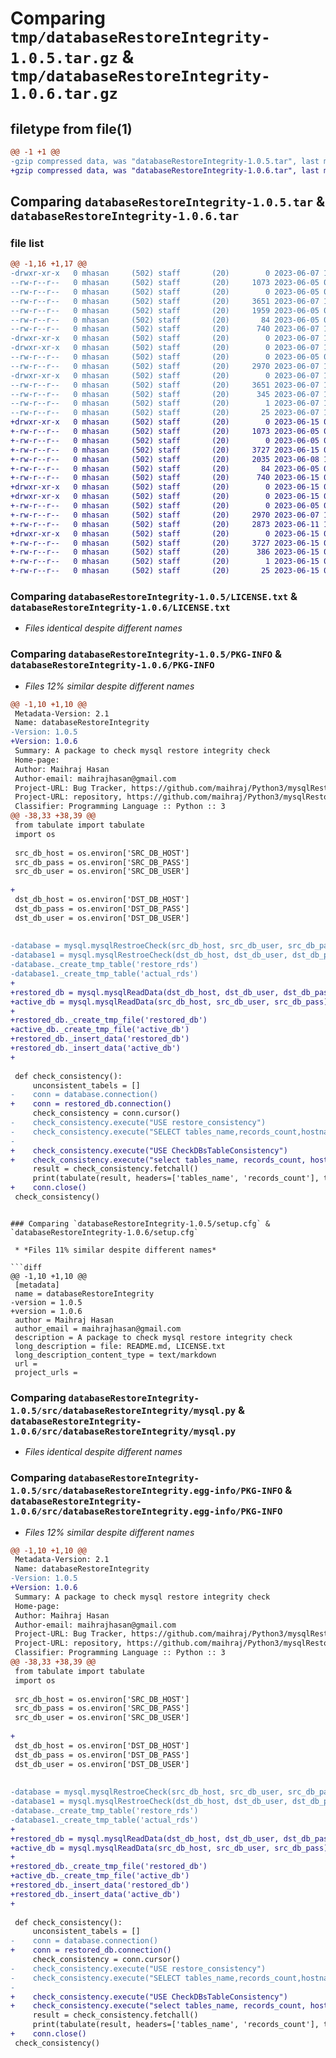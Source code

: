 # Comparing `tmp/databaseRestoreIntegrity-1.0.5.tar.gz` & `tmp/databaseRestoreIntegrity-1.0.6.tar.gz`

## filetype from file(1)

```diff
@@ -1 +1 @@
-gzip compressed data, was "databaseRestoreIntegrity-1.0.5.tar", last modified: Wed Jun  7 15:03:06 2023, max compression
+gzip compressed data, was "databaseRestoreIntegrity-1.0.6.tar", last modified: Thu Jun 15 09:06:19 2023, max compression
```

## Comparing `databaseRestoreIntegrity-1.0.5.tar` & `databaseRestoreIntegrity-1.0.6.tar`

### file list

```diff
@@ -1,16 +1,17 @@
-drwxr-xr-x   0 mhasan     (502) staff       (20)        0 2023-06-07 15:03:06.273056 databaseRestoreIntegrity-1.0.5/
--rw-r--r--   0 mhasan     (502) staff       (20)     1073 2023-06-05 06:11:00.000000 databaseRestoreIntegrity-1.0.5/LICENSE.txt
--rw-r--r--   0 mhasan     (502) staff       (20)        0 2023-06-05 06:11:00.000000 databaseRestoreIntegrity-1.0.5/MANIFEST.in
--rw-r--r--   0 mhasan     (502) staff       (20)     3651 2023-06-07 15:03:06.273154 databaseRestoreIntegrity-1.0.5/PKG-INFO
--rw-r--r--   0 mhasan     (502) staff       (20)     1959 2023-06-05 09:52:54.000000 databaseRestoreIntegrity-1.0.5/README.md
--rw-r--r--   0 mhasan     (502) staff       (20)       84 2023-06-05 06:11:00.000000 databaseRestoreIntegrity-1.0.5/pyproject.toml
--rw-r--r--   0 mhasan     (502) staff       (20)      740 2023-06-07 15:03:06.278064 databaseRestoreIntegrity-1.0.5/setup.cfg
-drwxr-xr-x   0 mhasan     (502) staff       (20)        0 2023-06-07 15:03:06.263358 databaseRestoreIntegrity-1.0.5/src/
-drwxr-xr-x   0 mhasan     (502) staff       (20)        0 2023-06-07 15:03:06.266918 databaseRestoreIntegrity-1.0.5/src/databaseRestoreIntegrity/
--rw-r--r--   0 mhasan     (502) staff       (20)        0 2023-06-05 06:11:00.000000 databaseRestoreIntegrity-1.0.5/src/databaseRestoreIntegrity/__init__.py
--rw-r--r--   0 mhasan     (502) staff       (20)     2970 2023-06-07 12:36:19.000000 databaseRestoreIntegrity-1.0.5/src/databaseRestoreIntegrity/mysql.py
-drwxr-xr-x   0 mhasan     (502) staff       (20)        0 2023-06-07 15:03:06.272654 databaseRestoreIntegrity-1.0.5/src/databaseRestoreIntegrity.egg-info/
--rw-r--r--   0 mhasan     (502) staff       (20)     3651 2023-06-07 15:03:06.000000 databaseRestoreIntegrity-1.0.5/src/databaseRestoreIntegrity.egg-info/PKG-INFO
--rw-r--r--   0 mhasan     (502) staff       (20)      345 2023-06-07 15:03:06.000000 databaseRestoreIntegrity-1.0.5/src/databaseRestoreIntegrity.egg-info/SOURCES.txt
--rw-r--r--   0 mhasan     (502) staff       (20)        1 2023-06-07 15:03:06.000000 databaseRestoreIntegrity-1.0.5/src/databaseRestoreIntegrity.egg-info/dependency_links.txt
--rw-r--r--   0 mhasan     (502) staff       (20)       25 2023-06-07 15:03:06.000000 databaseRestoreIntegrity-1.0.5/src/databaseRestoreIntegrity.egg-info/top_level.txt
+drwxr-xr-x   0 mhasan     (502) staff       (20)        0 2023-06-15 09:06:19.615181 databaseRestoreIntegrity-1.0.6/
+-rw-r--r--   0 mhasan     (502) staff       (20)     1073 2023-06-05 06:11:00.000000 databaseRestoreIntegrity-1.0.6/LICENSE.txt
+-rw-r--r--   0 mhasan     (502) staff       (20)        0 2023-06-05 06:11:00.000000 databaseRestoreIntegrity-1.0.6/MANIFEST.in
+-rw-r--r--   0 mhasan     (502) staff       (20)     3727 2023-06-15 09:06:19.615285 databaseRestoreIntegrity-1.0.6/PKG-INFO
+-rw-r--r--   0 mhasan     (502) staff       (20)     2035 2023-06-08 12:12:36.000000 databaseRestoreIntegrity-1.0.6/README.md
+-rw-r--r--   0 mhasan     (502) staff       (20)       84 2023-06-05 06:11:00.000000 databaseRestoreIntegrity-1.0.6/pyproject.toml
+-rw-r--r--   0 mhasan     (502) staff       (20)      740 2023-06-15 09:06:19.622489 databaseRestoreIntegrity-1.0.6/setup.cfg
+drwxr-xr-x   0 mhasan     (502) staff       (20)        0 2023-06-15 09:06:19.605893 databaseRestoreIntegrity-1.0.6/src/
+drwxr-xr-x   0 mhasan     (502) staff       (20)        0 2023-06-15 09:06:19.609875 databaseRestoreIntegrity-1.0.6/src/databaseRestoreIntegrity/
+-rw-r--r--   0 mhasan     (502) staff       (20)        0 2023-06-05 06:11:00.000000 databaseRestoreIntegrity-1.0.6/src/databaseRestoreIntegrity/__init__.py
+-rw-r--r--   0 mhasan     (502) staff       (20)     2970 2023-06-07 12:36:19.000000 databaseRestoreIntegrity-1.0.6/src/databaseRestoreIntegrity/mysql.py
+-rw-r--r--   0 mhasan     (502) staff       (20)     2873 2023-06-11 12:26:37.000000 databaseRestoreIntegrity-1.0.6/src/databaseRestoreIntegrity/postgres.py
+drwxr-xr-x   0 mhasan     (502) staff       (20)        0 2023-06-15 09:06:19.614537 databaseRestoreIntegrity-1.0.6/src/databaseRestoreIntegrity.egg-info/
+-rw-r--r--   0 mhasan     (502) staff       (20)     3727 2023-06-15 09:06:19.000000 databaseRestoreIntegrity-1.0.6/src/databaseRestoreIntegrity.egg-info/PKG-INFO
+-rw-r--r--   0 mhasan     (502) staff       (20)      386 2023-06-15 09:06:19.000000 databaseRestoreIntegrity-1.0.6/src/databaseRestoreIntegrity.egg-info/SOURCES.txt
+-rw-r--r--   0 mhasan     (502) staff       (20)        1 2023-06-15 09:06:19.000000 databaseRestoreIntegrity-1.0.6/src/databaseRestoreIntegrity.egg-info/dependency_links.txt
+-rw-r--r--   0 mhasan     (502) staff       (20)       25 2023-06-15 09:06:19.000000 databaseRestoreIntegrity-1.0.6/src/databaseRestoreIntegrity.egg-info/top_level.txt
```

### Comparing `databaseRestoreIntegrity-1.0.5/LICENSE.txt` & `databaseRestoreIntegrity-1.0.6/LICENSE.txt`

 * *Files identical despite different names*

### Comparing `databaseRestoreIntegrity-1.0.5/PKG-INFO` & `databaseRestoreIntegrity-1.0.6/PKG-INFO`

 * *Files 12% similar despite different names*

```diff
@@ -1,10 +1,10 @@
 Metadata-Version: 2.1
 Name: databaseRestoreIntegrity
-Version: 1.0.5
+Version: 1.0.6
 Summary: A package to check mysql restore integrity check
 Home-page: 
 Author: Maihraj Hasan
 Author-email: maihrajhasan@gmail.com
 Project-URL: Bug Tracker, https://github.com/maihraj/Python3/mysqlRestoreIntegrityCheck/-/issues
 Project-URL: repository, https://github.com/maihraj/Python3/mysqlRestoreIntegrityCheck
 Classifier: Programming Language :: Python :: 3
@@ -38,33 +38,39 @@
 from tabulate import tabulate
 import os
 
 src_db_host = os.environ['SRC_DB_HOST']
 src_db_pass = os.environ['SRC_DB_PASS']
 src_db_user = os.environ['SRC_DB_USER']
 
+
 dst_db_host = os.environ['DST_DB_HOST']
 dst_db_pass = os.environ['DST_DB_PASS']
 dst_db_user = os.environ['DST_DB_USER']
 
 
-database = mysql.mysqlRestroeCheck(src_db_host, src_db_user, src_db_pass)
-database1 = mysql.mysqlRestroeCheck(dst_db_host, dst_db_user, dst_db_pass)
-database._create_tmp_table('restore_rds')
-database1._create_tmp_table('actual_rds')
+
+restored_db = mysql.mysqlReadData(dst_db_host, dst_db_user, dst_db_pass)
+active_db = mysql.mysqlReadData(src_db_host, src_db_user, src_db_pass)
+
+restored_db._create_tmp_file('restored_db')
+active_db._create_tmp_file('active_db')
+restored_db._insert_data('restored_db')
+restored_db._insert_data('active_db')
+
 
 def check_consistency():
     unconsistent_tabels = []
-    conn = database.connection()
+    conn = restored_db.connection()
     check_consistency = conn.cursor()
-    check_consistency.execute("USE restore_consistency")
-    check_consistency.execute("SELECT tables_name,records_count,hostname FROM (SELECT tables_name,records_count,hostname FROM restore_rds UNION ALL SELECT tables_name,records_count,hostname FROM actual_rds) tbl GROUP BY tables_name, hostname, records_count HAVING count(*) = 1 ORDER BY tables_name")
-
+    check_consistency.execute("USE CheckDBsTableConsistency")
+    check_consistency.execute("select tables_name, records_count, hostname from (select tables_name, hostname, records_count from active_db union all select tables_name, hostname, records_count from restored_db) temp group by tables_name, records_count having count(*) = 1")
     result = check_consistency.fetchall()
     print(tabulate(result, headers=['tables_name', 'records_count'], tablefmt='psql'))
+    conn.close()
 check_consistency()
 ```
```

### Comparing `databaseRestoreIntegrity-1.0.5/setup.cfg` & `databaseRestoreIntegrity-1.0.6/setup.cfg`

 * *Files 11% similar despite different names*

```diff
@@ -1,10 +1,10 @@
 [metadata]
 name = databaseRestoreIntegrity
-version = 1.0.5
+version = 1.0.6
 author = Maihraj Hasan
 author_email = maihrajhasan@gmail.com
 description = A package to check mysql restore integrity check
 long_description = file: README.md, LICENSE.txt
 long_description_content_type = text/markdown
 url = 
 project_urls =
```

### Comparing `databaseRestoreIntegrity-1.0.5/src/databaseRestoreIntegrity/mysql.py` & `databaseRestoreIntegrity-1.0.6/src/databaseRestoreIntegrity/mysql.py`

 * *Files identical despite different names*

### Comparing `databaseRestoreIntegrity-1.0.5/src/databaseRestoreIntegrity.egg-info/PKG-INFO` & `databaseRestoreIntegrity-1.0.6/src/databaseRestoreIntegrity.egg-info/PKG-INFO`

 * *Files 12% similar despite different names*

```diff
@@ -1,10 +1,10 @@
 Metadata-Version: 2.1
 Name: databaseRestoreIntegrity
-Version: 1.0.5
+Version: 1.0.6
 Summary: A package to check mysql restore integrity check
 Home-page: 
 Author: Maihraj Hasan
 Author-email: maihrajhasan@gmail.com
 Project-URL: Bug Tracker, https://github.com/maihraj/Python3/mysqlRestoreIntegrityCheck/-/issues
 Project-URL: repository, https://github.com/maihraj/Python3/mysqlRestoreIntegrityCheck
 Classifier: Programming Language :: Python :: 3
@@ -38,33 +38,39 @@
 from tabulate import tabulate
 import os
 
 src_db_host = os.environ['SRC_DB_HOST']
 src_db_pass = os.environ['SRC_DB_PASS']
 src_db_user = os.environ['SRC_DB_USER']
 
+
 dst_db_host = os.environ['DST_DB_HOST']
 dst_db_pass = os.environ['DST_DB_PASS']
 dst_db_user = os.environ['DST_DB_USER']
 
 
-database = mysql.mysqlRestroeCheck(src_db_host, src_db_user, src_db_pass)
-database1 = mysql.mysqlRestroeCheck(dst_db_host, dst_db_user, dst_db_pass)
-database._create_tmp_table('restore_rds')
-database1._create_tmp_table('actual_rds')
+
+restored_db = mysql.mysqlReadData(dst_db_host, dst_db_user, dst_db_pass)
+active_db = mysql.mysqlReadData(src_db_host, src_db_user, src_db_pass)
+
+restored_db._create_tmp_file('restored_db')
+active_db._create_tmp_file('active_db')
+restored_db._insert_data('restored_db')
+restored_db._insert_data('active_db')
+
 
 def check_consistency():
     unconsistent_tabels = []
-    conn = database.connection()
+    conn = restored_db.connection()
     check_consistency = conn.cursor()
-    check_consistency.execute("USE restore_consistency")
-    check_consistency.execute("SELECT tables_name,records_count,hostname FROM (SELECT tables_name,records_count,hostname FROM restore_rds UNION ALL SELECT tables_name,records_count,hostname FROM actual_rds) tbl GROUP BY tables_name, hostname, records_count HAVING count(*) = 1 ORDER BY tables_name")
-
+    check_consistency.execute("USE CheckDBsTableConsistency")
+    check_consistency.execute("select tables_name, records_count, hostname from (select tables_name, hostname, records_count from active_db union all select tables_name, hostname, records_count from restored_db) temp group by tables_name, records_count having count(*) = 1")
     result = check_consistency.fetchall()
     print(tabulate(result, headers=['tables_name', 'records_count'], tablefmt='psql'))
+    conn.close()
 check_consistency()
 ```
```


